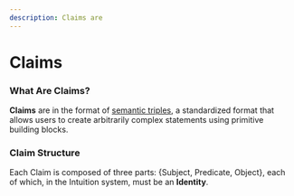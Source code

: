 ```yaml
---
description: Claims are
---
```


# Claims

### What Are Claims?

**Claims** are in the format of [semantic triples](https://en.wikipedia.org/wiki/Semantic\_triple), a standardized format that allows users to create arbitrarily complex statements using primitive building blocks.&#x20;

### Claim Structure

Each Claim is composed of three parts: {Subject, Predicate, Object}, each of which, in the Intuition system, must be an **Identity**.

